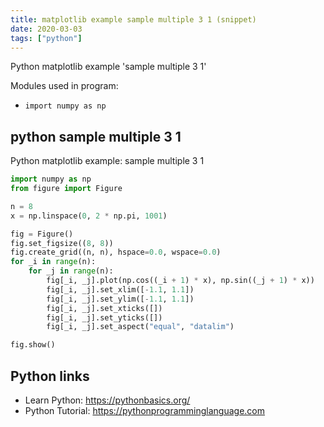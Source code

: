 ```yaml
---
title: matplotlib example sample multiple 3 1 (snippet)
date: 2020-03-03
tags: ["python"]
---
```

Python matplotlib example 'sample multiple 3 1'


Modules used in program: 
* `import numpy as np`

## python sample multiple 3 1

Python matplotlib example: sample multiple 3 1

```python
import numpy as np
from figure import Figure

n = 8
x = np.linspace(0, 2 * np.pi, 1001)

fig = Figure()
fig.set_figsize((8, 8))
fig.create_grid((n, n), hspace=0.0, wspace=0.0)
for _i in range(n):
    for _j in range(n):
        fig[_i, _j].plot(np.cos((_i + 1) * x), np.sin((_j + 1) * x))
        fig[_i, _j].set_xlim([-1.1, 1.1])
        fig[_i, _j].set_ylim([-1.1, 1.1])
        fig[_i, _j].set_xticks([])
        fig[_i, _j].set_yticks([])
        fig[_i, _j].set_aspect("equal", "datalim")

fig.show()


```

## Python links

- Learn Python: https://pythonbasics.org/
- Python Tutorial: https://pythonprogramminglanguage.com
